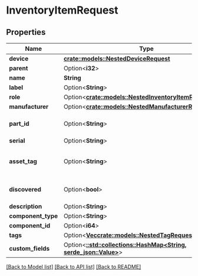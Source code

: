 # InventoryItemRequest

## Properties

Name | Type | Description | Notes
------------ | ------------- | ------------- | -------------
**device** | [**crate::models::NestedDeviceRequest**](NestedDeviceRequest.md) |  | 
**parent** | Option<**i32**> |  | [optional]
**name** | **String** |  | 
**label** | Option<**String**> | Physical label | [optional]
**role** | Option<[**crate::models::NestedInventoryItemRoleRequest**](NestedInventoryItemRoleRequest.md)> |  | [optional]
**manufacturer** | Option<[**crate::models::NestedManufacturerRequest**](NestedManufacturerRequest.md)> |  | [optional]
**part_id** | Option<**String**> | Manufacturer-assigned part identifier | [optional]
**serial** | Option<**String**> |  | [optional]
**asset_tag** | Option<**String**> | A unique tag used to identify this item | [optional]
**discovered** | Option<**bool**> | This item was automatically discovered | [optional]
**description** | Option<**String**> |  | [optional]
**component_type** | Option<**String**> |  | [optional]
**component_id** | Option<**i64**> |  | [optional]
**tags** | Option<[**Vec<crate::models::NestedTagRequest>**](NestedTagRequest.md)> |  | [optional]
**custom_fields** | Option<[**::std::collections::HashMap<String, serde_json::Value>**](serde_json::Value.md)> |  | [optional]

[[Back to Model list]](../README.md#documentation-for-models) [[Back to API list]](../README.md#documentation-for-api-endpoints) [[Back to README]](../README.md)


